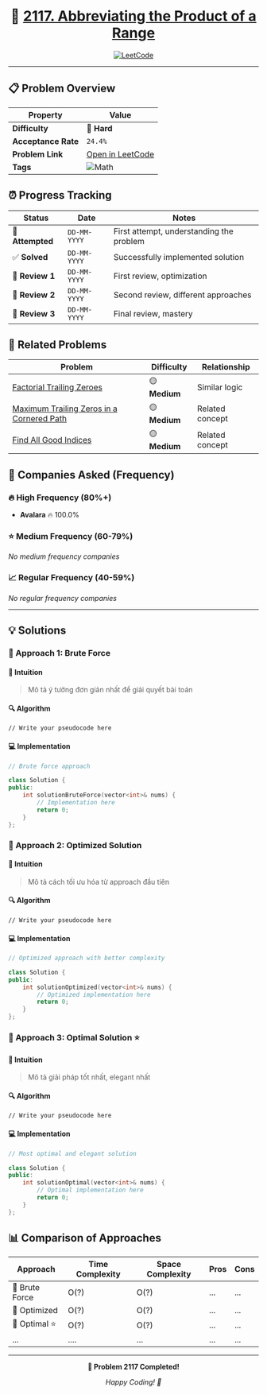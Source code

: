 <div align="center">

# 🧠 [2117. Abbreviating the Product of a Range](https://leetcode.com/problems/abbreviating-the-product-of-a-range/)

[![LeetCode](<https://img.shields.io/badge/LeetCode-Problem%202117-FFA116?style=for-the-badge&logo=leetcode&logoColor=white>)](https://leetcode.com/problems/abbreviating-the-product-of-a-range/)

</div>

---

## 📋 Problem Overview

| Property | Value |
|----------|-------|
| **Difficulty** | 🔴 **Hard** |
| **Acceptance Rate** | `24.4%` |
| **Problem Link** | [Open in LeetCode](https://leetcode.com/problems/abbreviating-the-product-of-a-range/) |
| **Tags** | ![Math](https://img.shields.io/badge/-Math-blue?style=flat-square) |
## ⏰ Progress Tracking

| Status | Date | Notes |
|--------|------|-------|
| 🎯 **Attempted** | `DD-MM-YYYY` | First attempt, understanding the problem |
| ✅ **Solved** | `DD-MM-YYYY` | Successfully implemented solution |
| 🔄 **Review 1** | `DD-MM-YYYY` | First review, optimization |
| 🔄 **Review 2** | `DD-MM-YYYY` | Second review, different approaches |
| 🔄 **Review 3** | `DD-MM-YYYY` | Final review, mastery |

## 🔗 Related Problems

| Problem | Difficulty | Relationship |
|---------|------------|-------------|
| [Factorial Trailing Zeroes](https://leetcode.com/problems/factorial-trailing-zeroes/) | 🟡 **Medium** | Similar logic |
| [Maximum Trailing Zeros in a Cornered Path](https://leetcode.com/problems/maximum-trailing-zeros-in-a-cornered-path/) | 🟡 **Medium** | Related concept |
| [Find All Good Indices](https://leetcode.com/problems/find-all-good-indices/) | 🟡 **Medium** | Related concept |

## 🏢 Companies Asked (Frequency)

### 🔥 High Frequency (80%+)
- **Avalara** 🔥 100.0%

### ⭐ Medium Frequency (60-79%)
*No medium frequency companies*

### 📈 Regular Frequency (40-59%)
*No regular frequency companies*

---

## 💡 Solutions

### 🥉 Approach 1: Brute Force

#### 📝 Intuition
> Mô tả ý tưởng đơn giản nhất để giải quyết bài toán

#### 🔍 Algorithm
```pseudo
// Write your pseudocode here
```

#### 💻 Implementation

```cpp
// Brute force approach

class Solution {
public:
    int solutionBruteForce(vector<int>& nums) {
        // Implementation here
        return 0;
    }
};
```

### 🥈 Approach 2: Optimized Solution

#### 📝 Intuition
> Mô tả cách tối ưu hóa từ approach đầu tiên

#### 🔍 Algorithm
```pseudo
// Write your pseudocode here
```

#### 💻 Implementation

```cpp
// Optimized approach with better complexity

class Solution {
public:
    int solutionOptimized(vector<int>& nums) {
        // Optimized implementation here
        return 0;
    }
};
```

### 🥇 Approach 3: Optimal Solution ⭐

#### 📝 Intuition
> Mô tả giải pháp tốt nhất, elegant nhất

#### 🔍 Algorithm
```pseudo
// Write your pseudocode here
```

#### 💻 Implementation

```cpp
// Most optimal and elegant solution

class Solution {
public:
    int solutionOptimal(vector<int>& nums) {
        // Optimal implementation here
        return 0;
    }
};
```

## 📊 Comparison of Approaches

| Approach | Time Complexity | Space Complexity | Pros | Cons |
|----------|-----------------|------------------|------|------|
| 🥉 Brute Force | O(?) | O(?) | ... | ... |
| 🥈 Optimized   | O(?) | O(?) | ... | ... |
| 🥇 Optimal ⭐  | O(?) | O(?) | ... | ... |
|  ...            | .... | ... | ... | ... |

---

<div align="center">

**🎯 Problem 2117 Completed!**

*Happy Coding! 🚀*

</div>
